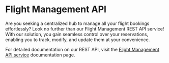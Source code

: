 # Flight Management API
Are you seeking a centralized hub to manage all your flight bookings effortlessly? Look no further than our Flight Management REST API service! With our solution, you gain seamless control over your reservations, enabling you to track, modify, and update them at your convenience.

For detailed documentation on our REST API, visit the [Flight Management API service](https://radhikasundararaman24.github.io/Flight-Management/) documentation page.
